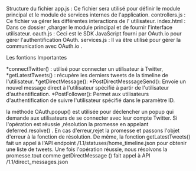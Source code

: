 
 Structure du fichier 
app.js : Ce fichier sera utilisé pour définir le module principal et le module de services internes de l'application. 
 controllers.js : Ce fichier va gérer les différentes interactions de l' utilisateur. 
 index.html : Dans ce dossier ,charger le module principal et de fournir l'interface utilisateur. 
 oauth.js : Ceci est le SDK JavaScript fourni par OAuth.io pour gérer l'authentification OAuth. 
 services.js : Il va être utilisé pour gérer la communication avec OAuth.io . 


Les fontions Importantes


 *connectTwitter() : utilisé pour connecter un utilisateur à Twitter,
 *getLatestTweets() : récupère les derniers tweets de la timeline de l'utilisateur. 
 *getDirectMessage():
 *PostDirectMesssageSend(): Envoie un nouvel message direct à l'utilisateur spécifié à partir de l'utilisateur d'authentification. 
 *PostFollower(): Permet aux utilisateurs d'authentification de suivre l'utilisateur spécifié dans le paramètre ID. 

 la méthode OAuth.popup() est utilisée pour déclencher un popup qui demande aux utilisateurs de se connecter avec leur compte Twitter. Si l'opération est réussie ,résolution la promesse en appelant deferred.resolve() . En cas d'erreur,rejet la promesse et passons l'objet d'erreur à la fonction de résolution. De même, la fonction getLatestTweets() fait un appel à l'API endpoint /1.1/statuses/home_timeline.json pour obtenir une liste de tweets. Une fois l'opération réussie, nous résolvons la promesse.tout comme getDirectMessage () fait appel à API /1.1/direct_messages.json 
